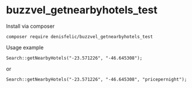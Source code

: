 # buzzvel_getnearbyhotels_test

Install via composer
```
composer require denisfelic/buzzvel_getnearbyhotels_test
```

Usage example

```
Search::getNearbyHotels("-23.571226", "-46.645308");
```
or 
```
Search::getNearbyHotels("-23.571226", "-46.645308", "pricepernight");
```
